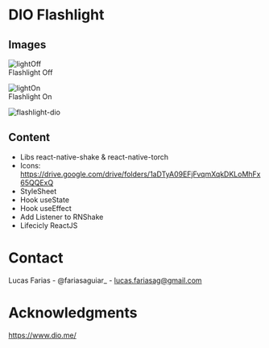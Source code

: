 # DIO Flashlight

## Images

![lightOff](https://user-images.githubusercontent.com/90432297/169443114-0ac20049-c035-48db-b1ef-8649dc47e45f.png) <br>
Flashlight Off

![lightOn](https://user-images.githubusercontent.com/90432297/169443121-1b13fe61-77a7-40fa-a9a0-25a8ab9da9d9.png) <br>
Flashlight On

![flashlight-dio](https://user-images.githubusercontent.com/90432297/169445858-3420835f-0b09-4c21-9896-ddbe0bec5e0a.gif)

## Content
- Libs react-native-shake & react-native-torch
- Icons: https://drive.google.com/drive/folders/1aDTyA09EFjFvqmXqkDKLoMhFx65QQExQ
- StyleSheet
- Hook useState
- Hook useEffect
- Add Listener to RNShake
- Lifecicly ReactJS

# Contact
Lucas Farias - @fariasaguiar_ - lucas.fariasag@gmail.com

# Acknowledgments
https://www.dio.me/
